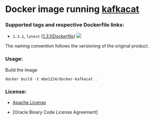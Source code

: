 # Docker image running [kafkacat](https://github.com/edenhill/kafkacat) #

### Supported tags and respective Dockerfile links: ##

* ```1.3.1```, ```latest``` _\([1.3.1/Dockerfile]\)_ 
[![](https://images.microbadger.com/badges/image/mbe1224/docker-kafkacat:1.3.1.svg)](https://microbadger.com/images/mbe1224/docker-kafkacat:1.3.1 "")

The naming convention follows the versioning of the original product.

### Usage: ###

Build the image
```shell
docker build -t mbe1224/docker-kafkacat .
```

### License: ###

* [Apache License]
* [Oracle Binary Code License Agreement]

   [1.3.1/Dockerfile]: <https://github.com/MihaiBogdanEugen/docker-kafkacat/blob/1.3.1/Dockerfile>
   [Apache License]: <https://raw.githubusercontent.com/MihaiBogdanEugen/docker-kafkacat/master/LICENSE>